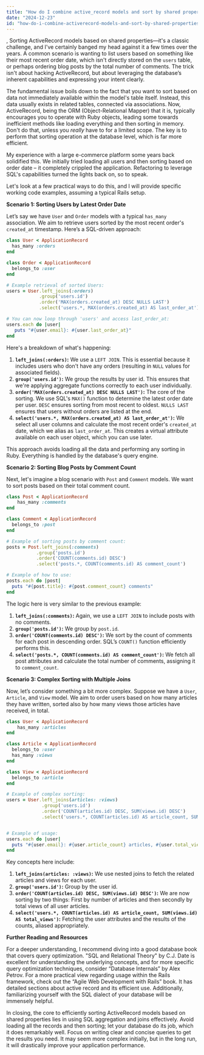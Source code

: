 ```yaml
---
title: "How do I combine active_record models and sort by shared properties?"
date: "2024-12-23"
id: "how-do-i-combine-activerecord-models-and-sort-by-shared-properties"
---
```


,  Sorting ActiveRecord models based on shared properties—it's a classic challenge, and I've certainly banged my head against it a few times over the years. A common scenario is wanting to list users based on something like their most recent order date, which isn't directly stored on the `users` table, or perhaps ordering blog posts by the total number of comments. The trick isn't about hacking ActiveRecord, but about leveraging the database’s inherent capabilities and expressing your intent clearly.

The fundamental issue boils down to the fact that you want to sort based on data not immediately available within the model's table itself. Instead, this data usually exists in related tables, connected via associations. Now, ActiveRecord, being the ORM (Object-Relational Mapper) that it is, typically encourages you to operate with Ruby objects, leading some towards inefficient methods like loading everything and then sorting in memory. Don't do that, unless you *really* have to for a limited scope. The key is to perform that sorting operation at the database level, which is far more efficient.

My experience with a large e-commerce platform some years back solidified this. We initially tried loading all users and then sorting based on order date – it completely crippled the application. Refactoring to leverage SQL's capabilities turned the lights back on, so to speak.

Let's look at a few practical ways to do this, and I will provide specific working code examples, assuming a typical Rails setup.

**Scenario 1: Sorting Users by Latest Order Date**

Let’s say we have `User` and `Order` models with a typical `has_many` association. We aim to retrieve users sorted by the most recent order's `created_at` timestamp. Here’s a SQL-driven approach:

```ruby
class User < ApplicationRecord
  has_many :orders
end

class Order < ApplicationRecord
  belongs_to :user
end

# Example retrieval of sorted Users:
users = User.left_joins(:orders)
            .group('users.id')
            .order('MAX(orders.created_at) DESC NULLS LAST')
            .select('users.*, MAX(orders.created_at) AS last_order_at')

# You can now loop through 'users' and access last_order_at:
users.each do |user|
   puts "#{user.email}: #{user.last_order_at}"
end
```

Here's a breakdown of what's happening:

1.  **`left_joins(:orders)`:** We use a `LEFT JOIN`. This is essential because it includes users who don't have any orders (resulting in `NULL` values for associated fields).
2.  **`group('users.id')`:** We group the results by user id. This ensures that we're applying aggregate functions correctly to each user individually.
3.  **`order('MAX(orders.created_at) DESC NULLS LAST')`:** The core of the sorting. We use SQL's `MAX()` function to determine the latest order date per user. `DESC` ensures sorting from most recent to oldest. `NULLS LAST` ensures that users without orders are listed at the end.
4.  **`select('users.*, MAX(orders.created_at) AS last_order_at')`:** We select all user columns and calculate the most recent order's `created_at` date, which we alias as `last_order_at`. This creates a virtual attribute available on each user object, which you can use later.

This approach avoids loading all the data and performing any sorting in Ruby. Everything is handled by the database's query engine.

**Scenario 2: Sorting Blog Posts by Comment Count**

Next, let's imagine a blog scenario with `Post` and `Comment` models. We want to sort posts based on their total comment count.

```ruby
class Post < ApplicationRecord
    has_many :comments
end

class Comment < ApplicationRecord
  belongs_to :post
end

# Example of sorting posts by comment count:
posts = Post.left_joins(:comments)
           .group('posts.id')
           .order('COUNT(comments.id) DESC')
           .select('posts.*, COUNT(comments.id) AS comment_count')

# Example of how to use:
posts.each do |post|
  puts "#{post.title}: #{post.comment_count} comments"
end
```

The logic here is very similar to the previous example:

1.  **`left_joins(:comments)`:**  Again, we use a `LEFT JOIN` to include posts with no comments.
2.  **`group('posts.id')`:** We group by `post.id`.
3.  **`order('COUNT(comments.id) DESC')`:** We sort by the count of comments for each post in descending order. SQL’s `COUNT()` function efficiently performs this.
4.  **`select('posts.*, COUNT(comments.id) AS comment_count')`:**  We fetch all post attributes and calculate the total number of comments, assigning it to `comment_count`.

**Scenario 3: Complex Sorting with Multiple Joins**

Now, let’s consider something a bit more complex. Suppose we have a `User`, `Article`, and `View` model. We aim to order users based on how many articles they have written, sorted also by how many views those articles have received, in total.

```ruby
class User < ApplicationRecord
    has_many :articles
end

class Article < ApplicationRecord
  belongs_to :user
  has_many :views
end

class View < ApplicationRecord
  belongs_to :article
end

# Example of complex sorting:
users = User.left_joins(articles: :views)
             .group('users.id')
             .order('COUNT(articles.id) DESC, SUM(views.id) DESC')
             .select('users.*, COUNT(articles.id) AS article_count, SUM(views.id) AS total_views')


# Example of usage:
users.each do |user|
  puts "#{user.email}: #{user.article_count} articles, #{user.total_views} total views"
end
```

Key concepts here include:

1.  **`left_joins(articles: :views)`:** We use nested joins to fetch the related articles and views for each user.
2.  **`group('users.id')`:** Group by the user id.
3.  **`order('COUNT(articles.id) DESC, SUM(views.id) DESC')`:** We are now sorting by two things: First by number of articles and then secondly by total views of all user articles.
4.  **`select('users.*, COUNT(articles.id) AS article_count, SUM(views.id) AS total_views')`:**  Fetching the user attributes and the results of the counts, aliased appropriately.

**Further Reading and Resources**

For a deeper understanding, I recommend diving into a good database book that covers query optimization. "SQL and Relational Theory" by C.J. Date is excellent for understanding the underlying concepts, and for more specific query optimization techniques, consider “Database Internals” by Alex Petrov. For a more practical view regarding usage within the Rails framework, check out the “Agile Web Development with Rails” book. It has detailed sections about active record and its efficient use. Additionally, familiarizing yourself with the SQL dialect of your database will be immensely helpful.

In closing, the core to efficiently sorting ActiveRecord models based on shared properties lies in using SQL aggregation and joins effectively. Avoid loading all the records and then sorting; let your database do its job, which it does remarkably well. Focus on writing clear and concise queries to get the results you need. It may seem more complex initially, but in the long run, it will drastically improve your application performance.
